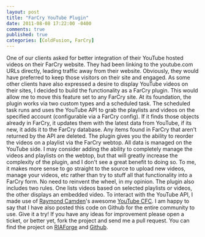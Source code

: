 ```yaml
---
layout: post
title: "FarCry YouTube Plugin"
date: 2011-08-08 17:22:00 -0400
comments: true
published: true
categories: [ColdFusion, FarCry]
---
```


One of our clients asked for better integration of their YouTube hosted videos on their FarCry website.  They had been linking to the youtube.com URLs directly, leading traffic away from their website.  Obviously, they would have preferred to keep those visitors on their site and engaged.
As some other clients have also expressed a desire to display YouTube videos on their sites, I decided to build the functionality as a FarCry plugin.  This would allow me to move this feature set to any FarCry site.
At its foundation, the plugin works via two custom types and a scheduled task.  The scheduled task runs and uses the YouTube API to grab the playlists and videos on the specified account (configurable via a FarCry config).  If it finds those objects already in FarCry, it updates them with the latest data from YouTube, if its new, it adds it to the FarCry database.  Any items found in FarCry that aren't returned by the API are deleted.  The plugin gives you the ability to reorder the videos on a playlist via the FarCry webtop.  All data is managed on the YouTube side.  I may consider adding the ability to completely manage the videos and playlists on the webtop, but that will greatly increase the complexity of the plugin, and I don't see a great benefit to doing so.  To me, it makes more sense to go straight to the source to upload new videos, manage your videos, etc rather than try to stuff all that functionality into a FarCry form.  No need to reinvent the wheel, in my opinion.
The plugin also includes two rules.  One lists videos based on selected playlists or videos, the other displays an embedded video.
To interact with the YouTube API, I made use of [Raymond Camden](http://www.coldfusionjedi.com/)'s awesome [YouTube CFC](http://youtubecfc.riaforge.org/).
I am happy to say that I have also posted this code on Github for the entire community to use.  Give it a try!  If you have any ideas for improvement please open a ticket, or better yet, fork the project and send me a pull request.
You can find the project on [RIAForge](http://farcryyoutube.riaforge.org/) and [Github](https://github.com/seancoyne/FarCry-YouTube-Plugin).